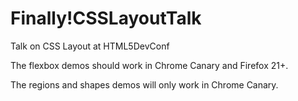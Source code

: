 Finally!CSSLayoutTalk
====================

Talk on CSS Layout at HTML5DevConf

The flexbox demos should work in Chrome Canary and Firefox 21+.

The regions and shapes demos will only work in Chrome Canary.
